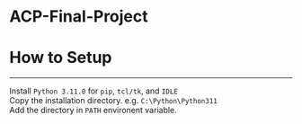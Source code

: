 # ACP-Final-Project

# How to Setup
-------------

Install `Python 3.11.0` for `pip`,  `tcl/tk`, and `IDLE` <br />
Copy the installation directory. e.g. `C:\Python\Python311` <br />
Add the directory in `PATH` environent variable. <br />
